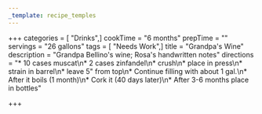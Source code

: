 ```yaml
---
_template: recipe_temples
---
```



+++
categories = [ "Drinks",]
cookTime = "6 months"
prepTime = ""
servings = "26 gallons"
tags = [ "Needs Work",]
title = "Grandpa's Wine"
description = "Grandpa Bellino's wine; Rosa's handwritten notes"
directions = "* 10 cases muscat\n* 2 cases zinfandel\n* crush\n* place in press\n* strain in barrel\n* leave 5\" from top\n* Continue filling with about 1 gal.\n* After it boils (1 month)\n* Cork it (40 days later)\n* After 3-6 months place in bottles"

+++
